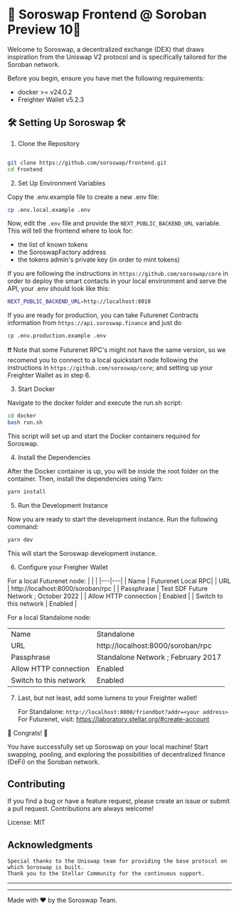 # 🌟 Soroswap Frontend  @ Soroban Preview 10🌟

Welcome to Soroswap, a decentralized exchange (DEX) that draws inspiration from the Uniswap V2 protocol and is specifically tailored for the Soroban network.


Before you begin, ensure you have met the following requirements:

- docker >= v24.0.2
- Freighter Wallet v5.2.3


## 🛠 Setting Up Soroswap 🛠

1. Clone the Repository

```bash

git clone https://github.com/soroswap/frontend.git
cd frontend
```

2. Set Up Environment Variables

Copy the .env.example file to create a new .env file:

```bash
cp .env.local.example .env
```

Now, edit the `.env` file and provide the `NEXT_PUBLIC_BACKEND_URL` variable.
This will tell the frontend where to look for:
- the list of known tokens
- the SoroswapFactory address
- the tokens admin's private key (in order to mint tokens)

If you are following the instructions in `https://github.com/soroswap/core` in order to deploy the smart contacts in your local environment and serve the API, your .env should look like this:
```bash
NEXT_PUBLIC_BACKEND_URL=http://localhost:8010
```

If you are ready for production, you can take Futurenet Contracts information from `https://api.soroswap.finance` and just do

```bash
cp .env.production.example .env
```

❗️❗️ Note that some Futurenet RPC's might not have the same version, so we recomend you to connect to a local quickstart node following the instructions in `https://github.com/soroswap/core`; and setting up your Freighter Wallet as in step 6.

3. Start Docker

Navigate to the docker folder and execute the run.sh script:

```bash
cd docker
bash run.sh
```

This script will set up and start the Docker containers required for Soroswap. 

4. Install the Dependencies

After the Docker container is up, you will be inside the root folder on the container. Then, install the dependencies using Yarn:

```bash
yarn install
```

5. Run the Development Instance

Now you are ready to start the development instance. Run the following command:

```bash
yarn dev
```

This will start the Soroswap development instance.

6. Configure your Freigher Wallet 

For a local Futurenet node:
   |   |   |
   |---|---|
   | Name | Futurenet Local RPC|
   | URL | http://localhost:8000/soroban/rpc |
   | Passphrase | Test SDF Future Network ; October 2022 |
   | Allow HTTP connection | Enabled |
   | Switch to this network | Enabled |

For a local Standalone node:

   |   |   |
   |---|---|
   | Name | Standalone |
   | URL | http://localhost:8000/soroban/rpc |
   | Passphrase | Standalone Network ; February 2017 |
   | Allow HTTP connection | Enabled |
   | Switch to this network | Enabled |

7. Last, but not least, add some lumens to your Freighter wallet!

   For Standalone: `http://localhost:8000/friendbot?addr=<your address>`
   For Futurenet, visit: https://laboratory.stellar.org/#create-account



🚀 Congrats! 🚀

You have successfully set up Soroswap on your local machine! Start swapping, pooling, and exploring the possibilities of decentralized finance (DeFi) on the Soroban network.

## Contributing

If you find a bug or have a feature request, please create an issue or submit a pull request. Contributions are always welcome!

License: MIT

## Acknowledgments

    Special thanks to the Uniswap team for providing the base protocol on which Soroswap is built.
    Thank you to the Stellar Community for the continuous support.
___
___

Made with ❤️ by the Soroswap Team.
